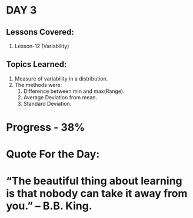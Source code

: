 
# DAY 3
## Lessons Covered:
1. Lesson-12 (Variability)
## Topics Learned:
1. Measure of variability in a distribution.
2. The methods were:
    1. Difference between min and max(Range).
    2. Average Deviation from mean.
    3. Standard Deviation.

# Progress - 38%

# Quote For the Day:

# “The beautiful thing about learning is that nobody can take it away from you.” – B.B. King.
